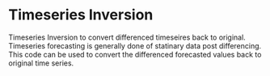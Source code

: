 # Timeseries Inversion
 Timeseries Inversion to convert differenced timeseires back to original. Timeseries forecasting is generally done of statinary data post differencing. This code can be used to convert the differenced forecasted values back to original time series.

